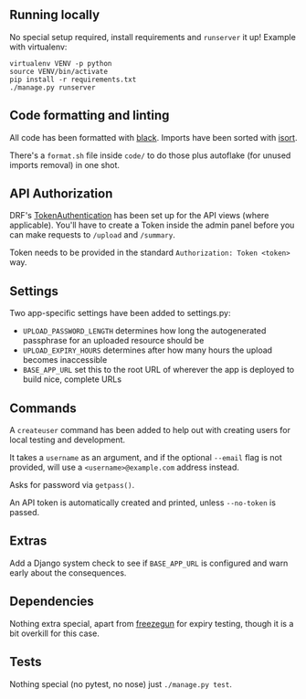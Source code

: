 ## Running locally

No special setup required, install requirements and `runserver` it up! Example with virtualenv:
```
virtualenv VENV -p python
source VENV/bin/activate
pip install -r requirements.txt
./manage.py runserver
```

## Code formatting and linting

All code has been formatted with [black](https://github.com/psf/black). Imports have been sorted with [isort](https://github.com/timothycrosley/isort).

There's a `format.sh` file inside `code/` to do those plus autoflake (for unused imports removal) in one shot.

## API Authorization

DRF's [TokenAuthentication](https://www.django-rest-framework.org/api-guide/authentication/#tokenauthentication) has been set up for the API views (where applicable). You'll have to create a Token inside the admin panel before you can make requests to `/upload` and `/summary`. 

Token needs to be provided in the standard `Authorization: Token <token>` way.

## Settings

Two app-specific settings have been added to settings.py:

* `UPLOAD_PASSWORD_LENGTH` determines how long the autogenerated passphrase for an uploaded resource should be
* `UPLOAD_EXPIRY_HOURS` determines after how many hours the upload becomes inaccessible
* `BASE_APP_URL` set this to the root URL of wherever the app is deployed to build nice, complete URLs

## Commands

A `createuser` command has been added to help out with creating users for local testing and development.

It takes a `username` as an argument, and if the optional `--email` flag is not provided, will use a `<username>@example.com` address instead.

Asks for password via `getpass()`.

An API token is automatically created and printed, unless `--no-token` is passed.

## Extras

Add a Django system check to see if `BASE_APP_URL` is configured and warn early about the consequences.

## Dependencies

Nothing extra special, apart from [freezegun](https://github.com/spulec/freezegun) for expiry testing, though it is a bit overkill for this case.


## Tests

Nothing special (no pytest, no nose) just `./manage.py test`.
